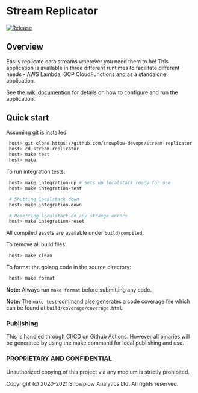 # Stream Replicator

[![Release][release-image]][releases]

## Overview

Easily replicate data streams wherever you need them to be!  This application is available in three different runtimes to facilitate different needs - AWS Lambda, GCP CloudFunctions and as a standalone application.

See the [wiki documention](https://github.com/snowplow-devops/stream-replicator/wiki) for details on how to configure and run the application.

## Quick start

Assuming git is installed:

```bash
 host> git clone https://github.com/snowplow-devops/stream-replicator
 host> cd stream-replicator
 host> make test
 host> make
```

To run integration tests:

```bash
 host> make integration-up # Sets up localstack ready for use
 host> make integration-test

 # Shutting localstack down
 host> make integration-down

 # Resetting localstack on any strange errors
 host> make integration-reset
```

All compiled assets are available under `build/compiled`.

To remove all build files:

```bash
 host> make clean
```

To format the golang code in the source directory:

```bash
 host> make format
```

**Note:** Always run `make format` before submitting any code.

**Note:** The `make test` command also generates a code coverage file which can be found at `build/coverage/coverage.html`.

### Publishing

This is handled through CI/CD on Github Actions. However all binaries will be generated by using the make command for local publishing and use.

### PROPRIETARY AND CONFIDENTIAL

Unauthorized copying of this project via any medium is strictly prohibited.

Copyright (c) 2020-2021 Snowplow Analytics Ltd. All rights reserved.

[release-image]: http://img.shields.io/badge/golang-0.2.3-6ad7e5.svg?style=flat
[releases]: https://github.com/snowplow-devops/stream-replicator/releases/
